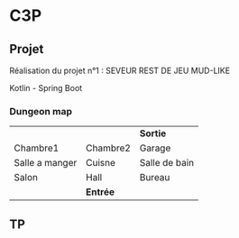 # C3P

## Projet
Réalisation du projet n°1 :
SEVEUR REST DE JEU MUD-LIKE

Kotlin - Spring Boot

### Dungeon map

|                |                         		   |						             	  |
|----------------|-------------------------------|----------------------------|
|                |                              |**Sortie**                   |
|Chambre1        |Chambre2                      |Garage                       |
|Salle a manger  |Cuisne                        |Salle de bain                |
|Salon           |Hall                          |Bureau                       |
|                |**Entrée**                    |                             |

## TP
